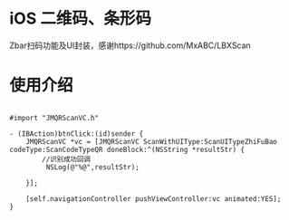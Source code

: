 # iOS 二维码、条形码 
Zbar扫码功能及UI封装，感谢https://github.com/MxABC/LBXScan

# 使用介绍
```obj-c

#import "JMQRScanVC.h"

- (IBAction)btnClick:(id)sender {
    JMQRScanVC *vc = [JMQRScanVC ScanWithUIType:ScanUITypeZhiFuBao codeType:ScanCodeTypeQR doneBlock:^(NSString *resultStr) {
        //识别成功回调
         NSLog(@"%@",resultStr);
        
    }];
    
    [self.navigationController pushViewController:vc animated:YES];
}

```
